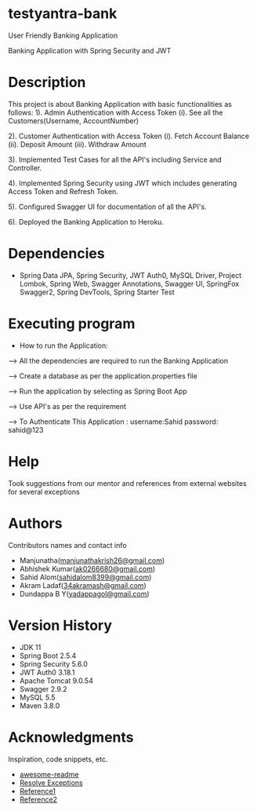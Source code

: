 # testyantra-bank
User Friendly Banking Application

Banking Application with Spring Security and JWT 

# Description

This project is about Banking Application with basic functionalities as follows:
1). Admin Authentication with Access Token
   (i). See all the Customers(Username, AccountNumber)
 
2). Customer Authentication with Access Token
   (i).   Fetch Account Balance
   (ii).  Deposit Amount
   (iii). Withdraw Amount

3). Implemented Test Cases for all the API's including Service and Controller.

4). Implemented Spring Security using JWT which includes generating Access Token and Refresh Token.

5). Configured Swagger UI for documentation of all the API's.

6). Deployed the Banking Application to Heroku. 
                                                                                  

# Dependencies

* Spring Data JPA, Spring Security, JWT Auth0, MySQL Driver, Project Lombok, Spring Web, Swagger Annotations, Swagger UI, SpringFox Swagger2, Spring DevTools,
  Spring Starter Test


# Executing program

* How to run the Application:

-->  All the dependencies are required to run the Banking Application

-->  Create a database as per the application.properties file

-->  Run the application by selecting as Spring Boot App

-->  Use API's as per the requirement

--> To Authenticate This Application :
    username:Sahid
    password: sahid@123 

# Help

Took suggestions from our mentor and references from external websites for several exceptions 

# Authors

Contributors names  and contact info

*   Manjunatha(manjunathakrish26@gmail.com)
*   Abhishek Kumar(ak0266680@gmail.com)
*   Sahid Alom(sahidalom8399@gmail.com)
*   Akram Ladaf(34akramash@gmail.com)
*   Dundappa B Y(yadappagol@gmail.com)



# Version History

*  JDK 11
*  Spring Boot 2.5.4
*  Spring Security 5.6.0
*  JWT Auth0 3.18.1
*  Apache Tomcat 9.0.54
*  Swagger 2.9.2
*  MySQL 5.5
*  Maven 3.8.0

# Acknowledgments

Inspiration, code snippets, etc.
* [awesome-readme](https://github.com/nydiarra/springboot-jwt/blob/master)
* [Resolve Exceptions](https://stackoverflow.com/)
* [Reference1](https://www.baeldung.com/spring-data-web-support)
* [Reference2](https://www.dzone.co.in)
